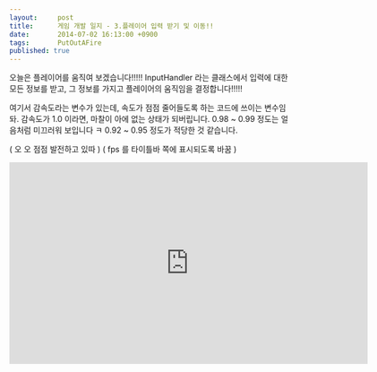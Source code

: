 ```yaml
---
layout:     post
title:      게임 개발 일지 - 3.플레이어 입력 받기 및 이동!!
date:       2014-07-02 16:13:00 +0900
tags:       PutOutAFire
published: true
---
```


오늘은 플레이어를 움직여 보겠습니다!!!!!
InputHandler 라는 클래스에서 입력에 대한 모든 정보를 받고, 그 정보를 가지고 플레이어의 움직임을 결정합니다!!!!!

여기서 감속도라는 변수가 있는데, 속도가 점점 줄어들도록 하는 코드에 쓰이는 변수임돠.
감속도가 1.0 이라면, 마찰이 아에 없는 상태가 되버립니다.
0.98 ~ 0.99 정도는 얼음처럼 미끄러워 보입니다 ㅋ
0.92 ~ 0.95 정도가 적당한 것 같습니다.

( 오 오 점점 발전하고 있따 )
( fps 를 타이틀바 쪽에 표시되도록 바꿈 )

<center><iframe title="게임 개발 일지 - 3.플레이어 입력 받기 및 이동!!" width="640" height="360" src="https://kakaotv.daum.net/embed/player/cliplink/59951256?service=daum_tistory" allowfullscreen frameborder="0" scrolling="no"></iframe></center>
